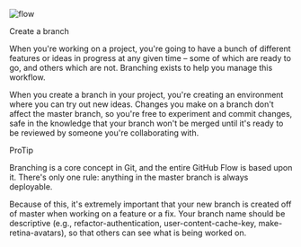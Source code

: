 ![flow](https://lucamezzalira.files.wordpress.com/2014/03/screen-shot-2014-03-08-at-23-07-361.png?w=650&h=230)

Create a branch

When you're working on a project, you're going to have a bunch of different features or ideas in progress at any given time – some of which are ready to go, and others which are not. Branching exists to help you manage this workflow.

When you create a branch in your project, you're creating an environment where you can try out new ideas. Changes you make on a branch don't affect the master branch, so you're free to experiment and commit changes, safe in the knowledge that your branch won't be merged until it's ready to be reviewed by someone you're collaborating with.

ProTip

Branching is a core concept in Git, and the entire GitHub Flow is based upon it. There's only one rule: anything in the master branch is always deployable.

Because of this, it's extremely important that your new branch is created off of master when working on a feature or a fix. Your branch name should be descriptive (e.g., refactor-authentication, user-content-cache-key, make-retina-avatars), so that others can see what is being worked on.
